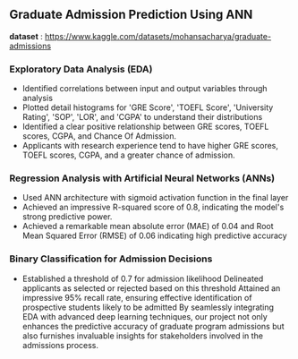 ## Graduate Admission Prediction Using ANN
**dataset** : https://www.kaggle.com/datasets/mohansacharya/graduate-admissions 

### Exploratory Data Analysis (EDA)
* Identified correlations between input and output variables through analysis
* Plotted detail histograms for 'GRE Score', 'TOEFL Score', 'University Rating', 'SOP', 'LOR', and 'CGPA' to understand their distributions
* Identified a clear positive relationship between GRE scores, TOEFL scores, CGPA, and Chance Of Admission.
* Applicants with research experience tend to have higher GRE scores, TOEFL scores, CGPA, and a greater chance of admission.
  
### Regression Analysis with Artificial Neural Networks (ANNs)
* Used ANN architecture with sigmoid activation function in the final layer
* Achieved an impressive R-squared score of 0.8, indicating the model's strong predictive power.
* Achieved a remarkable mean absolute error (MAE) of 0.04 and Root Mean Squared Error (RMSE) of 0.06 indicating high predictive accuracy

### Binary Classification for Admission Decisions

* Established a threshold of 0.7 for admission likelihood
Delineated applicants as selected or rejected based on this threshold
Attained an impressive 95% recall rate, ensuring effective identification of prospective students likely to be admitted
By seamlessly integrating EDA with advanced deep learning techniques, our project not only enhances the predictive accuracy of graduate program admissions but also furnishes invaluable insights for stakeholders involved in the admissions process.





